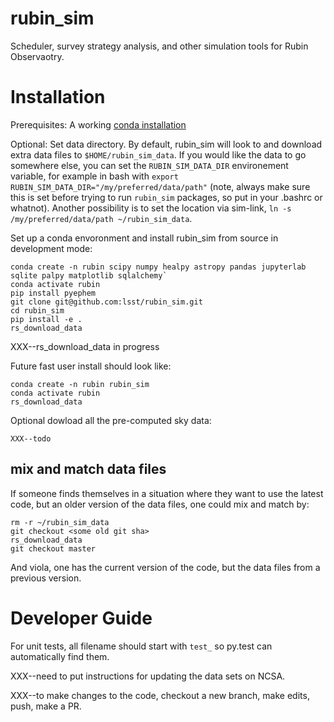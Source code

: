# rubin_sim
Scheduler, survey strategy analysis, and other simulation tools for Rubin Observaotry.



# Installation

Prerequisites:  A working [conda installation ](https://www.anaconda.com/products/individual)

Optional: Set data directory. By default, rubin_sim will look to and download extra data files to `$HOME/rubin_sim_data`. If you would like the data to go somewhere else, you can set the `RUBIN_SIM_DATA_DIR` environement variable, for example in bash with `export RUBIN_SIM_DATA_DIR="/my/preferred/data/path"` (note, always make sure this is set before trying to run `rubin_sim` packages, so put in your .bashrc or whatnot). Another possibility is to set the location via sim-link, `ln -s /my/preferred/data/path ~/rubin_sim_data`. 


Set up a conda envoronment and install rubin_sim from source in development mode:
```
conda create -n rubin scipy numpy healpy astropy pandas jupyterlab sqlite palpy matplotlib sqlalchemy`
conda activate rubin
pip install pyephem
git clone git@github.com:lsst/rubin_sim.git
cd rubin_sim
pip install -e .
rs_download_data
```
XXX--rs_download_data in progress

Future fast user install should look like:
```
conda create -n rubin rubin_sim
conda activate rubin
rs_download_data 
```

Optional dowload all the pre-computed sky data:
```
XXX--todo
```

## mix and match data files

If someone finds themselves in a situation where they want to use the latest code, but an older version of the data files, one could mix and match by:
```
rm -r ~/rubin_sim_data
git checkout <some old git sha>
rs_download_data
git checkout master
```
And viola, one has the current version of the code, but the data files from a previous version.



# Developer Guide

For unit tests, all filename should start with `test_` so py.test can automatically find them.

XXX--need to put instructions for updating the data sets on NCSA. 

XXX--to make changes to the code, checkout a new branch, make edits, push, make a PR.